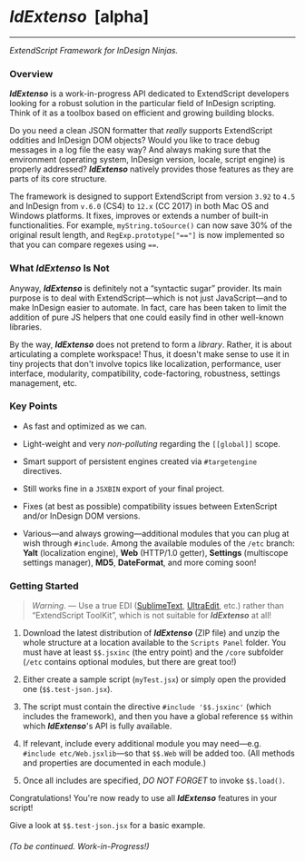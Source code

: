 # *IdExtenso*  [alpha]
------------

*ExtendScript Framework for InDesign Ninjas.*

### Overview

***IdExtenso*** is a work-in-progress API dedicated to ExtendScript developers looking for a robust solution in the particular field of InDesign scripting. Think of it as a toolbox based on efficient and growing building blocks.

Do you need a clean JSON formatter that *really* supports ExtendScript oddities and InDesign DOM objects? Would you like to trace debug messages in a log file the easy way? And always making sure that the environment (operating system, InDesign version, locale, script engine) is properly addressed? ***IdExtenso*** natively provides those features as they are parts of its core structure.

The framework is designed to support ExtendScript from version `3.92` to `4.5` and InDesign from `v.6.0` (CS4) to `12.x` (CC 2017) in both Mac OS and Windows platforms. It fixes, improves or extends a number of built-in functionalities. For example, `myString.toSource()` can now save 30% of the original result length, and `RegExp.prototype["=="]` is now implemented so that you can compare regexes using `==`.

### What *IdExtenso* Is Not

Anyway, ***IdExtenso*** is definitely not a “syntactic sugar” provider. Its main purpose is to deal with ExtendScript—which is not just JavaScript—and to make InDesign easier to automate. In fact, care has been taken to limit the addition of pure JS helpers that one could easily find in other well-known libraries.

By the way, ***IdExtenso*** does not pretend to form a *library*. Rather, it is about articulating a complete workspace! Thus, it doesn't make sense to use it in tiny projects that don't involve topics like localization, performance, user interface, modularity, compatibility, code-factoring, robustness, settings management, etc.

### Key Points

- As fast and optimized as we can.

- Light-weight and very *non-polluting* regarding the `[[global]]` scope.

- Smart support of persistent engines created via `#targetengine` directives.

- Still works fine in a `JSXBIN` export of your final project.

- Fixes (at best as possible) compatibility issues between ExtenScript and/or InDesign DOM versions.

- Various—and always growing—additional modules that you can plug at wish through `#include`. Among the available modules of the `/etc` branch: **Yalt** (localization engine), **Web** (HTTP/1.0 getter), **Settings** (multiscope settings manager), **MD5**, **DateFormat**, and more coming soon!

### Getting Started

> *Warning*. — Use a true EDI ([SublimeText](https://www.sublimetext.com), [UltraEdit](http://www.ultraedit.com), etc.) rather than “ExtendScript ToolKit”, which is not suitable for ***IdExtenso*** at all!

1. Download the latest distribution of ***IdExtenso*** (ZIP file) and unzip the whole structure at a location available to the `Scripts Panel` folder. You must have at least `$$.jsxinc` (the entry point) and the `/core` subfolder (`/etc` contains optional modules, but there are great too!)


2. Either create a sample script (`myTest.jsx`) or simply open the provided one (`$$.test-json.jsx`). 

3. The script must contain the directive `#include '$$.jsxinc'` (which includes the framework), and then you have a global reference `$$` within which ***IdExtenso***'s API is fully available.

4. If relevant, include every additional module you may need—e.g. `#include etc/Web.jsxlib`—so that `$$.Web` will be added too. (All methods and properties are documented in each module.)

5. Once all includes are specified, *DO NOT FORGET* to invoke `$$.load()`.

Congratulations! You're now ready to use all ***IdExtenso*** features in your script!

Give a look at `$$.test-json.jsx` for a basic example.

###### *(To be continued. Work-in-Progress!)*
